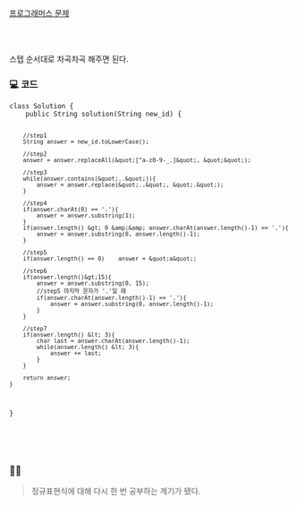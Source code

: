 <p><a href="https://school.programmers.co.kr/learn/courses/30/lessons/72410">프로그래머스 문제</a></p>
<br />
<br />

<p>스텝 순서대로 차곡차곡 해주면 된다. </p>
<h3 id="💻-코드">💻 코드</h3>
<pre><code class="language-java">class Solution {
    public String solution(String new_id) {

        //step1
        String answer = new_id.toLowerCase();

        //step2
        answer = answer.replaceAll(&quot;[^a-z0-9-_.]&quot;, &quot;&quot;);

        //step3
        while(answer.contains(&quot;..&quot;)){
            answer = answer.replace(&quot;..&quot;, &quot;.&quot;);
        }

        //step4
        if(answer.charAt(0) == '.'){
            answer = answer.substring(1);
        }
        if(answer.length() &gt; 0 &amp;&amp; answer.charAt(answer.length()-1) == '.'){
            answer = answer.substring(0, answer.length()-1);
        }

        //step5
        if(answer.length() == 0)    answer = &quot;a&quot;;

        //step6
        if(answer.length()&gt;15){
            answer = answer.substring(0, 15);
            //step5 마지막 문자가 '.'일 때
            if(answer.charAt(answer.length()-1) == '.'){
                answer = answer.substring(0, answer.length()-1);
            }
        }

        //step7
        if(answer.length() &lt; 3){
            char last = answer.charAt(answer.length()-1);
            while(answer.length() &lt; 3){
                answer += last;
            }
        }

        return answer;
    }
}</code></pre>
<p><br /><br /></p>
<h3 id="🤨🔎">🤨🔎</h3>
<blockquote>
<p>정규표현식에 대해 다시 한 번 공부하는 계기가 됐다.</p>
</blockquote>